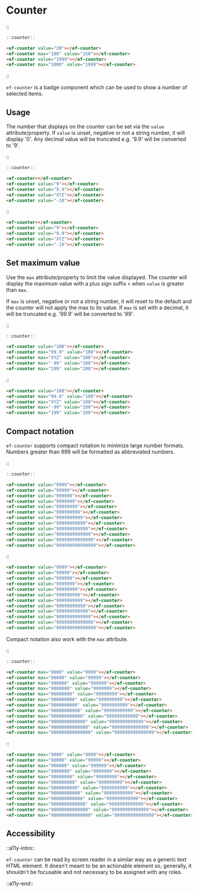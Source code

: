 <!--
type: page
title: Counter
location: ./elements/counter
layout: default
-->

# Counter

::
```javascript
::counter::
```
```html
<ef-counter value="20"></ef-counter>
<ef-counter max="100" value="150"></ef-counter>
<ef-counter value="1999"></ef-counter>
<ef-counter max="1000" value="1999"></ef-counter>
```
::

`ef-counter` is a badge component which can be used to show a number of selected items.

## Usage
The number that displays on the counter can be set via the `value` attribute/property. If `value` is unset, negative or not a string number, it will display '0'. Any decimal value will be truncated e.g. '9.9' will be converted to '9'.

::
```javascript
::counter::
```
```html
<ef-counter></ef-counter>
<ef-counter value="9"></ef-counter>
<ef-counter value="9.9"></ef-counter>
<ef-counter value="XYZ"></ef-counter>
<ef-counter value="-10"></ef-counter>
```
::

```html
<ef-counter></ef-counter>
<ef-counter value="9"></ef-counter>
<ef-counter value="9.9"></ef-counter>
<ef-counter value="XYZ"></ef-counter>
<ef-counter value="-10"></ef-counter>
```
## Set maximum value
Use the `max` attribute/property to limit the value displayed. The counter will display the maximum value with a plus sign suffix `+` when `value` is greater than `max`.

If `max` is unset, negative or not a string number, it will reset to the default and the counter will not apply the max to its value. If `max` is set with a decimal, it will be truncated e.g. '99.9' will be converted to '99'.


::
```javascript
::counter::
```
```html
<ef-counter value="100"></ef-counter>
<ef-counter max="99.9" value="100"></ef-counter>
<ef-counter max="XYZ" value="100"></ef-counter>
<ef-counter max="-99" value="100"></ef-counter>
<ef-counter max="199" value="200"></ef-counter>
```
::

```html
<ef-counter value="100"></ef-counter>
<ef-counter max="99.9" value="100"></ef-counter>
<ef-counter max="XYZ" value="100"></ef-counter>
<ef-counter max="-99" value="100"></ef-counter>
<ef-counter max="199" value="200"></ef-counter>
```

## Compact notation
`ef-counter` supports compact notation to minimize large number formats. Numbers greater than 999 will be formatted as abbreviated numbers.

::
```javascript
::counter::
```
```html
<ef-counter value="9999"></ef-counter>
<ef-counter value="99999"></ef-counter>
<ef-counter value="999999"></ef-counter>
<ef-counter value="9999999"></ef-counter>
<ef-counter value="99999999"></ef-counter>
<ef-counter value="999999999"></ef-counter>
<ef-counter value="9999999999"></ef-counter>
<ef-counter value="99999999999"></ef-counter>
<ef-counter value="999999999999"></ef-counter>
<ef-counter value="9999999999999"></ef-counter>
<ef-counter value="99999999999999"></ef-counter>
<ef-counter value="999999999999999"></ef-counter>
```
::

```html
<ef-counter value="9999"></ef-counter>
<ef-counter value="99999"></ef-counter>
<ef-counter value="999999"></ef-counter>
<ef-counter value="9999999"></ef-counter>
<ef-counter value="99999999"></ef-counter>
<ef-counter value="999999999"></ef-counter>
<ef-counter value="9999999999"></ef-counter>
<ef-counter value="99999999999"></ef-counter>
<ef-counter value="999999999999"></ef-counter>
<ef-counter value="9999999999999"></ef-counter>
<ef-counter value="99999999999999"></ef-counter>
<ef-counter value="999999999999999"></ef-counter>
```

Compact notation also work with the `max` attribute.

::
```javascript
::counter::
```
```html
<ef-counter max="9000" value="9999"></ef-counter>
<ef-counter max="90000" value="99999"></ef-counter>
<ef-counter max="900000" value="999999"></ef-counter>
<ef-counter max="9000000" value="9999999"></ef-counter>
<ef-counter max="90000000" value="99999999"></ef-counter>
<ef-counter max="900000000" value="999999999"></ef-counter>
<ef-counter max="9000000000" value="9999999999"></ef-counter>
<ef-counter max="90000000000" value="99999999999"></ef-counter>
<ef-counter max="900000000000" value="999999999999"></ef-counter>
<ef-counter max="9000000000000" value="9999999999999"></ef-counter>
<ef-counter max="90000000000000" value="99999999999999"></ef-counter>
<ef-counter max="900000000000000" value="999999999999999"></ef-counter>
```
::

```html
<ef-counter max="9000" value="9999"></ef-counter>
<ef-counter max="90000" value="99999"></ef-counter>
<ef-counter max="900000" value="999999"></ef-counter>
<ef-counter max="9000000" value="9999999"></ef-counter>
<ef-counter max="90000000" value="99999999"></ef-counter>
<ef-counter max="900000000" value="999999999"></ef-counter>
<ef-counter max="9000000000" value="9999999999"></ef-counter>
<ef-counter max="90000000000" value="99999999999"></ef-counter>
<ef-counter max="900000000000" value="999999999999"></ef-counter>
<ef-counter max="9000000000000" value="9999999999999"></ef-counter>
<ef-counter max="90000000000000" value="99999999999999"></ef-counter>
<ef-counter max="900000000000000" value="999999999999999"></ef-counter>
```

## Accessibility
::a11y-intro::

`ef-counter` can be read by screen reader in a similar way as a generic text HTML element. It doesn't meant to be an actionable element so, generally, it shouldn't be focusable and not necessary to be assigned with any roles.

::a11y-end::
